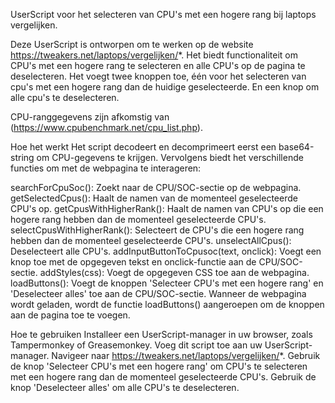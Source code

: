 UserScript voor het selecteren van CPU's met een hogere rang bij laptops vergelijken.

Deze UserScript is ontworpen om te werken op de website https://tweakers.net/laptops/vergelijken/*. Het biedt functionaliteit om CPU's met een hogere rang te selecteren en alle CPU's op de pagina te deselecteren.
Het voegt twee knoppen toe, één voor het selecteren van cpu's met een hogere rang dan de huidige geselecteerde. En een knop om alle cpu's te deselecteren.

CPU-ranggegevens zijn afkomstig van (https://www.cpubenchmark.net/cpu_list.php).

Hoe het werkt
Het script decodeert en decomprimeert eerst een base64-string om CPU-gegevens te krijgen. Vervolgens biedt het verschillende functies om met de webpagina te interageren:

searchForCpuSoc(): Zoekt naar de CPU/SOC-sectie op de webpagina.
getSelectedCpus(): Haalt de namen van de momenteel geselecteerde CPU's op.
getCpusWithHigherRank(): Haalt de namen van CPU's op die een hogere rang hebben dan de momenteel geselecteerde CPU's.
selectCpusWithHigherRank(): Selecteert de CPU's die een hogere rang hebben dan de momenteel geselecteerde CPU's.
unselectAllCpus(): Deselecteert alle CPU's.
addInputButtonToCpusoc(text, onclick): Voegt een knop toe met de opgegeven tekst en onclick-functie aan de CPU/SOC-sectie.
addStyles(css): Voegt de opgegeven CSS toe aan de webpagina.
loadButtons(): Voegt de knoppen 'Selecteer CPU's met een hogere rang' en 'Deselecteer alles' toe aan de CPU/SOC-sectie.
Wanneer de webpagina wordt geladen, wordt de functie loadButtons() aangeroepen om de knoppen aan de pagina toe te voegen.

Hoe te gebruiken
Installeer een UserScript-manager in uw browser, zoals Tampermonkey of Greasemonkey.
Voeg dit script toe aan uw UserScript-manager.
Navigeer naar https://tweakers.net/laptops/vergelijken/*.
Gebruik de knop 'Selecteer CPU's met een hogere rang' om CPU's te selecteren met een hogere rang dan de momenteel geselecteerde CPU's.
Gebruik de knop 'Deselecteer alles' om alle CPU's te deselecteren.
